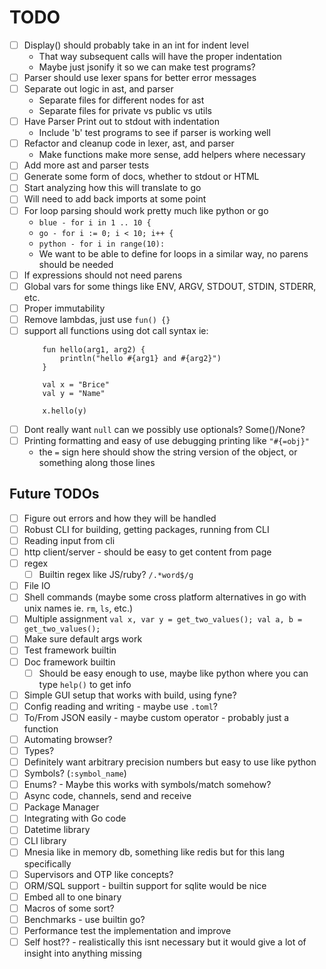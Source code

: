 # TODO

- [ ] Display() should probably take in an int for indent level
    - That way subsequent calls will have the proper indentation
    - Maybe just jsonify it so we can make test programs?
- [ ] Parser should use lexer spans for better error messages
- [ ] Separate out logic in ast, and parser
    - Separate files for different nodes for ast
    - Separate files for private vs public vs utils
- [ ] Have Parser Print out to stdout with indentation
    - Include 'b' test programs to see if parser is working well
- [ ] Refactor and cleanup code in lexer, ast, and parser
    - Make functions make more sense, add helpers where necessary
- [ ] Add more ast and parser tests
- [ ] Generate some form of docs, whether to stdout or HTML
- [ ] Start analyzing how this will translate to go
- [ ] Will need to add back imports at some point
- [ ] For loop parsing should work pretty much like python or go
    - `blue - for i in 1 .. 10 {`
    - `go - for i := 0; i < 10; i++ {`
    - `python - for i in range(10):`
    - We want to be able to define for loops in a similar way, no parens should be needed
- [ ] If expressions should not need parens
- [ ] Global vars for some things like ENV, ARGV, STDOUT, STDIN, STDERR, etc.
- [ ] Proper immutability
- [ ] Remove lambdas, just use `fun() {}`
- [ ] support all functions using dot call syntax ie:
    ```
        fun hello(arg1, arg2) {
            println("hello #{arg1} and #{arg2}")
        }

        val x = "Brice"
        val y = "Name"

        x.hello(y)
    ```
- [ ] Dont really want `null` can we possibly use optionals? Some()/None?
- [ ] Printing formatting and easy of use debugging printing like `"#{=obj}"`
    - the `=` sign here should show the string version of the object, or something along those lines

## Future TODOs

- [ ] Figure out errors and how they will be handled
- [ ] Robust CLI for building, getting packages, running from CLI
- [ ] Reading input from cli
- [ ] http client/server - should be easy to get content from page
- [ ] regex
    - [ ] Builtin regex like JS/ruby?  `/.*word$/g`
- [ ] File IO
- [ ] Shell commands (maybe some cross platform alternatives in go with unix names ie. `rm`, `ls`, etc.)
- [ ] Multiple assignment `val x, var y = get_two_values(); val a, b = get_two_values();`
- [ ] Make sure default args work
- [ ] Test framework builtin
- [ ] Doc framework builtin
    - [ ] Should be easy enough to use, maybe like python where you can type `help()` to get info
- [ ] Simple GUI setup that works with build, using fyne?
- [ ] Config reading and writing - maybe use `.toml`?
- [ ] To/From JSON easily - maybe custom operator - probably just a function
- [ ] Automating browser?
- [ ] Types?
- [ ] Definitely want arbitrary precision numbers but easy to use like python
- [ ] Symbols? (`:symbol_name`)
- [ ] Enums? - Maybe this works with symbols/match somehow?
- [ ] Async code, channels, send and receive
- [ ] Package Manager
- [ ] Integrating with Go code
- [ ] Datetime library
- [ ] CLI library
- [ ] Mnesia like in memory db, something like redis but for this lang specifically
- [ ] Supervisors and OTP like concepts?
- [ ] ORM/SQL support - builtin support for sqlite would be nice
- [ ] Embed all to one binary
- [ ] Macros of some sort?
- [ ] Benchmarks - use builtin go?
- [ ] Performance test the implementation and improve
- [ ] Self host?? - realistically this isnt necessary but it would give a lot of insight into anything missing